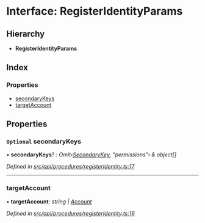 # Interface: RegisterIdentityParams

## Hierarchy

* **RegisterIdentityParams**

## Index

### Properties

* [secondaryKeys](registeridentityparams.md#optional-secondarykeys)
* [targetAccount](registeridentityparams.md#targetaccount)

## Properties

### `Optional` secondaryKeys

• **secondaryKeys**? : *Omit‹[SecondaryKey](secondarykey.md), "permissions"› & object[]*

*Defined in [src/api/procedures/registerIdentity.ts:17](https://github.com/PolymathNetwork/polymesh-sdk/blob/7362b318/src/api/procedures/registerIdentity.ts#L17)*

___

###  targetAccount

• **targetAccount**: *string | [Account](../classes/account.md)*

*Defined in [src/api/procedures/registerIdentity.ts:16](https://github.com/PolymathNetwork/polymesh-sdk/blob/7362b318/src/api/procedures/registerIdentity.ts#L16)*
